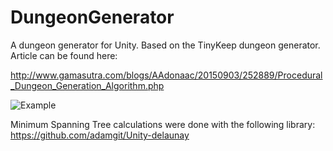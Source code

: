 # DungeonGenerator
A dungeon generator for Unity.  Based on the TinyKeep dungeon generator.  Article can be found here:

http://www.gamasutra.com/blogs/AAdonaac/20150903/252889/Procedural_Dungeon_Generation_Algorithm.php

![Example](http://i.imgur.com/8ODa8gU.png "Example")



Minimum Spanning Tree calculations were done with the following library:
https://github.com/adamgit/Unity-delaunay
